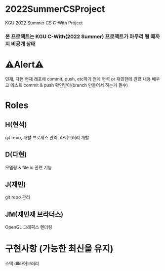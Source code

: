 # 2022SummerCSProject
KGU 2022 Summer CS C-With Project
### 본 프로젝트는 KGU C-With(2022 Summer) 프로젝트가 마무리 될 때까지 비공개 상태

# ⚠️Alert⚠️
민재, 다현 현재 레포에 commit, push, etc하기 전에 현석 or 재민한테 관련 내용 배우고 테스트 commit & push 확인받아(branch 만들어서 하는거 필수)

# Roles
## H(현석)
git repo, 개발 프로세스 관리,
라이브러리 개발
## D(다현)
모델링 & file io 관련 기능
## J(재민)
git repo 관리
## JM(재민재 브라더스)
OpenGL 그래픽스 렌더링

# 구현사항 (가능한 최신을 유지)
스택 dll라이브러리
